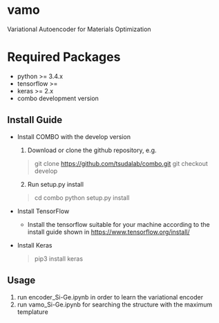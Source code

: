 # vamo
Variational Autoencoder for Materials Optimization

# Required Packages ############################
  * python >= 3.4.x
  * tensorflow >=
  * keras >= 2.x
  * combo development version

## Install Guide ################################
  * Install COMBO with the develop version
    1. Download or clone the github repository, e.g.
      > git clone https://github.com/tsudalab/combo.git
      > git checkout develop

    2. Run setup.py install
      > cd combo
      > python setup.py install


  * Install TensorFlow
    * Install the tensorflow suitable for your machine according to
      the install guide shown in https://www.tensorflow.org/install/

  * Install Keras
    > pip3 install keras

## Usage ################################
  1. run encoder_Si-Ge.ipynb in order to learn the variational encoder
  2. run vamo_Si-Ge.ipynb for searching the structure with the maximum templature 
